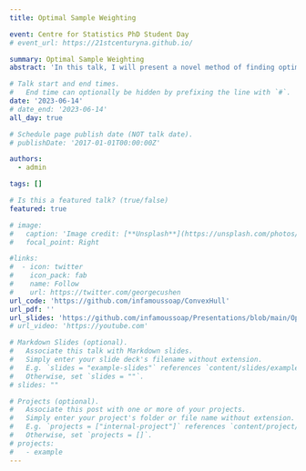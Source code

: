 ```yaml
---
title: Optimal Sample Weighting

event: Centre for Statistics PhD Student Day
# event_url: https://21stcenturyna.github.io/

summary: Optimal Sample Weighting
abstract: 'In this talk, I will present a novel method of finding optimal weights to transport a discrete distribution to a target distribution. I will focus on an application in optimal question weighting of an exam so the marks follow a desired distribution.'

# Talk start and end times.
#   End time can optionally be hidden by prefixing the line with `#`.
date: '2023-06-14'
# date_end: '2023-06-14'
all_day: true

# Schedule page publish date (NOT talk date).
# publishDate: '2017-01-01T00:00:00Z'

authors:
  - admin

tags: []

# Is this a featured talk? (true/false)
featured: true

# image:
#   caption: 'Image credit: [**Unsplash**](https://unsplash.com/photos/bzdhc5b3Bxs)'
#   focal_point: Right

#links:
#  - icon: twitter
#    icon_pack: fab
#    name: Follow
#    url: https://twitter.com/georgecushen
url_code: 'https://github.com/infamoussoap/ConvexHull'
url_pdf: ''
url_slides: 'https://github.com/infamoussoap/Presentations/blob/main/Optimisation%20-%20CfS%202023.pdf'
# url_video: 'https://youtube.com'

# Markdown Slides (optional).
#   Associate this talk with Markdown slides.
#   Simply enter your slide deck's filename without extension.
#   E.g. `slides = "example-slides"` references `content/slides/example-slides.md`.
#   Otherwise, set `slides = ""`.
# slides: ""

# Projects (optional).
#   Associate this post with one or more of your projects.
#   Simply enter your project's folder or file name without extension.
#   E.g. `projects = ["internal-project"]` references `content/project/deep-learning/index.md`.
#   Otherwise, set `projects = []`.
# projects:
#   - example
---
```

